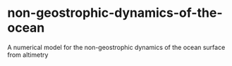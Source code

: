 # non-geostrophic-dynamics-of-the-ocean
A numerical model for the non-geostrophic dynamics of the ocean surface from altimetry

